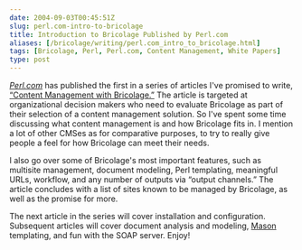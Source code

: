 ```yaml
--- 
date: 2004-09-03T00:45:51Z
slug: perl.com-intro-to-bricolage
title: Introduction to Bricolage Published by Perl.com
aliases: [/bricolage/writing/perl.com_intro_to_bricolage.html]
tags: [Bricolage, Perl, Perl.com, Content Management, White Papers]
type: post
---
```


[*Perl.com*] has published the first in a series of articles I've promised to
write, [“Content Management with Bricolage.”] The article is targeted at
organizational decision makers who need to evaluate Bricolage as part of their
selection of a content management solution. So I've spent some time discussing
what content management is and how Bricolage fits in. I mention a lot of other
CMSes as for comparative purposes, to try to really give people a feel for how
Bricolage can meet their needs.

I also go over some of Bricolage's most important features, such as multisite
management, document modeling, Perl templating, meaningful URLs, workflow, and
any number of outputs via “output channels.” The article concludes with a list
of sites known to be managed by Bricolage, as well as the promise for more.

The next article in the series will cover installation and configuration.
Subsequent articles will cover document analysis and modeling, [Mason]
templating, and fun with the SOAP server. Enjoy!

  [*Perl.com*]: http://www.perl.com/ "Perl.com"
  [“Content Management with Bricolage.”]:
    http://www.perl.com/pub/a/2004/08/27/bricolage.html
    "Content Management with Bricolage"
  [Mason]: http://www.masonhq.com/ "Mason HQ"

